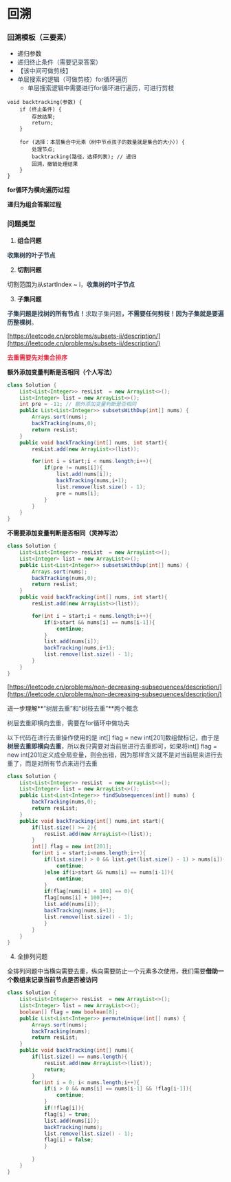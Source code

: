 # 回溯
### 回溯模板（三要素）
+ 递归参数
+ <font style="color:rgb(44, 62, 80);">递归终止条件（需要记录答案）</font>
+ <font style="color:rgb(44, 62, 80);">【该中间可做剪枝】</font>
+ <font style="color:rgb(44, 62, 80);">单层搜索的逻辑（可做剪枝）for循环遍历</font>
    - <font style="color:rgb(44, 62, 80);">单层搜索逻辑中需要进行for循环进行遍历，可进行剪枝</font>

```plain
void backtracking(参数) {
    if (终止条件) {
        存放结果;
        return;
    }

    for (选择：本层集合中元素（树中节点孩子的数量就是集合的大小）) {
        处理节点;
        backtracking(路径，选择列表); // 递归
        回溯，撤销处理结果
    }
}

```

**for循环为横向遍历过程**

**递归为组合答案过程**

### 问题类型
1. **组合问题**

**<font style="color:rgb(44, 62, 80);">收集树的叶子节点</font>**

2. **切割问题**

切割范围为从startIndex ~ i，**<font style="color:rgb(44, 62, 80);">收集树的叶子节点</font>**

3. **子集问题**

**<font style="color:rgb(44, 62, 80);">子集问题是找树的所有节点！</font>**<font style="color:rgb(44, 62, 80);">求取子集问题</font>**<font style="color:rgb(44, 62, 80);">，不需要任何剪枝！因为子集就是要遍历整棵树</font>**<font style="color:rgb(44, 62, 80);">。</font>

[https://leetcode.cn/problems/subsets-ii/description/](https://leetcode.cn/problems/subsets-ii/description/)

**<font style="color:#DF2A3F;">去重需要先对集合排序</font>**

**额外添加变量判断是否相同（个人写法）**

```java
class Solution {
    List<List<Integer>> resList  = new ArrayList<>();
    List<Integer> list = new ArrayList<>();
    int pre = -11; // 额外添加变量判断是否相同
    public List<List<Integer>> subsetsWithDup(int[] nums) {
        Arrays.sort(nums);
        backTracking(nums,0);
        return resList;
    }
    public void backTracking(int[] nums, int start){
        resList.add(new ArrayList<>(list));

        for(int i = start;i < nums.length;i++){
            if(pre != nums[i]){
                list.add(nums[i]);
                backTracking(nums,i+1);
                list.remove(list.size() - 1);
                pre = nums[i];
            }
        }
    }
}
```

**不需要添加变量判断是否相同（灵神写法）**

```java
class Solution {
    List<List<Integer>> resList  = new ArrayList<>();
    List<Integer> list = new ArrayList<>();
    public List<List<Integer>> subsetsWithDup(int[] nums) {
        Arrays.sort(nums);
        backTracking(nums,0);
        return resList;
    }
    public void backTracking(int[] nums, int start){
        resList.add(new ArrayList<>(list));

        for(int i = start;i < nums.length;i++){
            if(i>start && nums[i] == nums[i-1]){
                continue;
            }
            list.add(nums[i]);
            backTracking(nums,i+1);
            list.remove(list.size() - 1);
        }
    }
}
```

[https://leetcode.cn/problems/non-decreasing-subsequences/description/](https://leetcode.cn/problems/non-decreasing-subsequences/description/)

进一步理解**<font style="color:rgb(44, 62, 80);">“树层去重”和“树枝去重”</font>**<font style="color:rgb(44, 62, 80);">两个概念</font>

<font style="color:rgb(44, 62, 80);">树层去重即横向去重，需要在for循环中做功夫</font>

<font style="color:rgb(44, 62, 80);">以下代码在进行去重操作使用的是 int[] flag = new int[201]数组做标记，由于是</font>**<font style="color:rgb(44, 62, 80);">树层去重即横向去重</font>**<font style="color:rgb(44, 62, 80);">，所以我只需要对当前层进行去重即可，如果将int[] flag = new int[201]定义成全局变量，则会出错，因为那样含义就不是对当前层来进行去重了，而是对所有节点来进行去重</font>

```java
class Solution {
    List<List<Integer>> resList  = new ArrayList<>();
    List<Integer> list = new ArrayList<>();
    public List<List<Integer>> findSubsequences(int[] nums) {
        backTracking(nums,0);
        return resList;
    }
    public void backTracking(int[] nums,int start){
        if(list.size() >= 2){
            resList.add(new ArrayList<>(list));
        }
        int[] flag = new int[201];
        for(int i = start;i<nums.length;i++){
            if(list.size() > 0 && list.get(list.size() - 1) > nums[i]){
                continue;
            }else if(i>start && nums[i] == nums[i-1]){
                continue;
            }
            if(flag[nums[i] + 100] == 0){
            flag[nums[i] + 100]++;
            list.add(nums[i]);
            backTracking(nums,i+1);
            list.remove(list.size() - 1);
            }
        }
    }
}
```

4. 全排列问题

全排列问题中当横向需要去重，纵向需要防止一个元素多次使用，我们需要**借助一个数组来记录当前节点是否被访问**

```java
class Solution {
    List<List<Integer>> resList  = new ArrayList<>();
    List<Integer> list = new ArrayList<>();
    boolean[] flag = new boolean[8];
    public List<List<Integer>> permuteUnique(int[] nums) {
        Arrays.sort(nums);
        backTracking(nums);
        return resList;
    }
    public void backTracking(int[] nums){
        if(list.size() == nums.length){
            resList.add(new ArrayList<>(list));
            return;
        }
        for(int i = 0; i< nums.length;i++){
            if(i > 0 && nums[i] == nums[i-1] && !flag[i-1]){
                continue;
            }
            if(!flag[i]){
            flag[i] = true;
            list.add(nums[i]);
            backTracking(nums);
            list.remove(list.size() - 1);
            flag[i] = false;
            }
           
        }
    }
}
```

